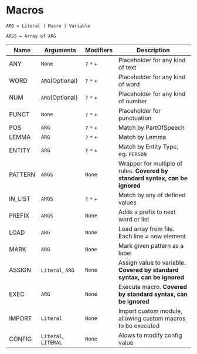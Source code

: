 # Macros

`ARG = Literal | Macro | Variable`

`ARGS = Array of ARG`

| Name    | Arguments            | Modifiers | Description                                 |
|---------|----------------------|-----------|---------------------------------------------|
| ANY     |`None`                |`?` `*` `+`|Placeholder for any kind of text             |
| WORD    |`ARG`(Optional)       |`?` `*` `+`|Placeholder for any kind of word             |
| NUM     |`ARG`(Optional)       |`?` `*` `+`|Placeholder for any kind of number           |
| PUNCT   |`None`                |`?` `*` `+`|Placeholder for punctuation                  |
| POS     |`ARG`                 |`?` `*` `+`|Match by PartOfSpeech                        |
| LEMMA   |`ARG`                 |`?` `*` `+`|Match by Lemma                               |
| ENTITY  |`ARG`                 |`?` `*` `+`|Match by Entity Type, eg. `PERSON`           |
| PATTERN |`ARGS`                |`None`     |Wrapper for multiple of rules. **Covered by standard syntax, can be ignored**                |
| IN_LIST |`ARGS`                |`?` `*` `+`|Match by any of defined values               |
| PREFIX  |`ARGS`                |`None`     |Adds a prefix to next word or list           |
| LOAD    |`ARG`                 |`None`     |Load array from file. Each line = new element|
| MARK    |`ARG`                 |`None`     |Mark given pattern as a label                |
| ASSIGN  |`Literal`, `ARG`      |`None`     |Assign value to variable. **Covered by standard syntax, can be ignored**                     |
| EXEC  |`ARG`                   |`None`     |Execute macro. **Covered by standard syntax, can be ignored**                     |
| IMPORT  |`Literal`             |`None`     |Import custom module, allowing custom macros to be executed|
| CONFIG | `Literal`, `LITERAL`  |`None`     |Alows to modify config value                 |
